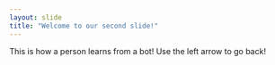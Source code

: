 ```yaml
---
layout: slide
title: "Welcome to our second slide!"
---
```

This is how a person learns from a bot!
Use the left arrow to go back!
